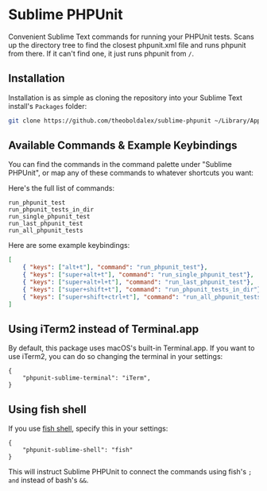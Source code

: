 # Sublime PHPUnit

Convenient Sublime Text commands for running your PHPUnit tests. Scans up the directory tree to find the closest phpunit.xml file and runs phpunit from there. If it can't find one, it just runs phpunit from `/`.

## Installation


Installation is as simple as cloning the repository into your Sublime Text install's `Packages` folder:

```bash
git clone https://github.com/theoboldalex/sublime-phpunit ~/Library/Application\ Support/Sublime\ Text/Packages/sublime-phpunit
```

## Available Commands & Example Keybindings

You can find the commands in the command palette under "Sublime PHPUnit", or map any of these commands to whatever shortcuts you want:

Here's the full list of commands:

```
run_phpunit_test
run_phpunit_tests_in_dir
run_single_phpunit_test
run_last_phpunit_test
run_all_phpunit_tests
````

Here are some example keybindings:

```json
[
    { "keys": ["alt+t"], "command": "run_phpunit_test"},
    { "keys": ["super+alt+t"], "command": "run_single_phpunit_test"},
    { "keys": ["super+alt+l+t"], "command": "run_last_phpunit_test"},
    { "keys": ["super+shift+t"], "command": "run_phpunit_tests_in_dir"},
    { "keys": ["super+shift+ctrl+t"], "command": "run_all_phpunit_tests"},
]

```

## Using iTerm2 instead of Terminal.app

By default, this package uses macOS's built-in Terminal.app. If you want to use iTerm2, you can do so changing the terminal in your settings:

```
{
    "phpunit-sublime-terminal": "iTerm",
}
```

## Using fish shell

If you use [fish shell](https://fishshell.com/), specify this in your settings: 

```
{
    "phpunit-sublime-shell": "fish"
}
``` 

This will instruct Sublime PHPUnit to connect the commands using fish's `; and` instead of bash's `&&`.
